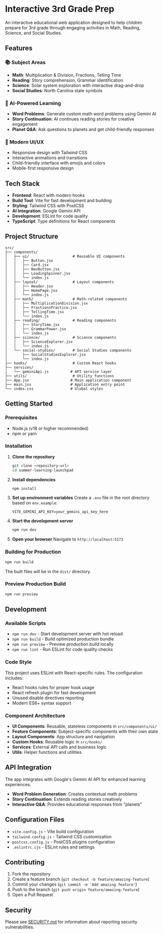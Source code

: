 # Interactive 3rd Grade Prep

An interactive educational web application designed to help children prepare for 3rd grade through engaging activities in Math, Reading, Science, and Social Studies.

## Features

### 📚 **Subject Areas**
- **Math**: Multiplication & Division, Fractions, Telling Time
- **Reading**: Story comprehension, Grammar identification
- **Science**: Solar system exploration with interactive drag-and-drop
- **Social Studies**: North Carolina state symbols

### 🤖 **AI-Powered Learning**
- **Word Problems**: Generate custom math word problems using Gemini AI
- **Story Continuation**: AI continues reading stories for creative engagement
- **Planet Q&A**: Ask questions to planets and get child-friendly responses

### 🎨 **Modern UI/UX**
- Responsive design with Tailwind CSS
- Interactive animations and transitions
- Child-friendly interface with emojis and colors
- Mobile-first responsive design

## Tech Stack

- **Frontend**: React with modern hooks
- **Build Tool**: Vite for fast development and building
- **Styling**: Tailwind CSS with PostCSS
- **AI Integration**: Google Gemini API
- **Development**: ESLint for code quality
- **TypeScript**: Type definitions for React components

## Project Structure

```
src/
├── components/
│   ├── ui/                    # Reusable UI components
│   │   ├── Button.jsx
│   │   ├── Card.jsx
│   │   ├── NavButton.jsx
│   │   ├── LoadingSpinner.jsx
│   │   └── index.js
│   ├── layout/                # Layout components
│   │   ├── Header.jsx
│   │   ├── HomePage.jsx
│   │   └── index.js
│   ├── math/                  # Math-related components
│   │   ├── MultiplicationDivision.jsx
│   │   ├── FractionsPractice.jsx
│   │   ├── TellingTime.jsx
│   │   └── index.js
│   ├── reading/               # Reading components
│   │   ├── StoryTime.jsx
│   │   ├── GrammarPower.jsx
│   │   └── index.js
│   ├── science/               # Science components
│   │   ├── ScienceExplorer.jsx
│   │   └── index.js
│   └── social-studies/        # Social Studies components
│       ├── SocialStudiesExplorer.jsx
│       └── index.js
├── hooks/                     # Custom React hooks
├── services/
│   └── geminiApi.js          # API service layer
├── utils/                     # Utility functions
├── App.jsx                   # Main application component
├── main.jsx                  # Application entry point
└── index.css                 # Global styles
```

## Getting Started

### Prerequisites
- Node.js (v18 or higher recommended)
- npm or yarn

### Installation

1. **Clone the repository**
   ```bash
   git clone <repository-url>
   cd summer-learning-launchpad
   ```

2. **Install dependencies**
   ```bash
   npm install
   ```

3. **Set up environment variables**
   Create a `.env` file in the root directory based on `env.example`:
   ```env
   VITE_GEMINI_API_KEY=your_gemini_api_key_here
   ```

4. **Start the development server**
   ```bash
   npm run dev
   ```

5. **Open your browser**
   Navigate to `http://localhost:5173`

### Building for Production

```bash
npm run build
```

The built files will be in the `dist/` directory.

### Preview Production Build

```bash
npm run preview
```

## Development

### Available Scripts

- `npm run dev` - Start development server with hot reload
- `npm run build` - Build optimized production bundle
- `npm run preview` - Preview production build locally
- `npm run lint` - Run ESLint for code quality checks

### Code Style

This project uses ESLint with React-specific rules. The configuration includes:
- React hooks rules for proper hook usage
- React refresh plugin for fast development
- Unused disable directives reporting
- Modern ES6+ syntax support

### Component Architecture

- **UI Components**: Reusable, stateless components in `src/components/ui/`
- **Feature Components**: Subject-specific components with their own state
- **Layout Components**: App structure and navigation
- **Custom Hooks**: Reusable logic in `src/hooks/`
- **Services**: External API calls and business logic
- **Utils**: Helper functions and utilities

## API Integration

The app integrates with Google's Gemini AI API for enhanced learning experiences:

- **Word Problem Generation**: Creates contextual math problems
- **Story Continuation**: Extends reading stories creatively
- **Interactive Q&A**: Provides educational responses from "planets"

## Configuration Files

- `vite.config.js` - Vite build configuration
- `tailwind.config.js` - Tailwind CSS customization
- `postcss.config.js` - PostCSS plugins configuration
- `.eslintrc.cjs` - ESLint rules and settings

## Contributing

1. Fork the repository
2. Create a feature branch (`git checkout -b feature/amazing-feature`)
3. Commit your changes (`git commit -m 'Add amazing feature'`)
4. Push to the branch (`git push origin feature/amazing-feature`)
5. Open a Pull Request

## Security

Please see [SECURITY.md](SECURITY.md) for information about reporting security vulnerabilities.
